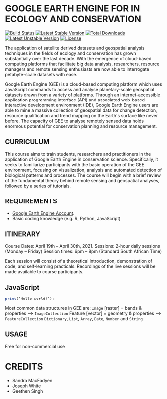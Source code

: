 GOOGLE EARTH ENGINE FOR IN ECOLOGY AND CONSERVATION 
===================================================

[![Build Status](https://travis-ci.org/buonzz/laravel-4-freegeoip.svg?branch=master)](https://travis-ci.org/buonzz/laravel-4-freegeoip)
[![Latest Stable Version](https://poser.pugx.org/buonzz/laravel-4-freegeoip/v/stable.svg)](https://packagist.org/packages/buonzz/laravel-4-freegeoip) [![Total Downloads](https://poser.pugx.org/buonzz/laravel-4-freegeoip/downloads.svg)](https://packagist.org/packages/buonzz/laravel-4-freegeoip)
[![Latest Unstable Version](https://poser.pugx.org/buonzz/laravel-4-freegeoip/v/unstable.svg)](https://packagist.org/packages/buonzz/laravel-4-freegeoip) [![License](https://poser.pugx.org/buonzz/laravel-4-freegeoip/license.svg)](https://packagist.org/packages/buonzz/laravel-4-freegeoip)

The application of satellite derived datasets and geospatial analysis techniques in the fields of ecology and conservation has grown substantially over the last decade. With the emergence of cloud-based computing platforms that facilitate big data analysis, researchers, resource managers and remote sensing enthusiasts are now able to interrogate petabyte-scale datasets with ease.

Google Earth Engine (GEE) is a cloud-based computing platform which uses JavaScript commands to access and analyse planetary-scale geospatial datasets drawn from a variety of platforms. Through an internet-accessible application programming interface (API) and associated web-based interactive development environment (IDE), Google Earth Engine users are able to mine a massive collection of geospatial data for change detection, resource qualification and trend mapping on the Earth's surface like never before. The capacity of GEE to analyse remotely sensed data holds enormous potential for conservation planning and resource management. 

## CURRICULUM
This course aims to train students, researchers and practitioners in the application of Google Earth Engine in conservation science. Specifically, it seeks to familiarize participants with the basic operation of the GEE environment, focusing on visualization, analysis and automated detection of biological patterns and processes. The course will begin with a brief review of the fundamental theory behind remote sensing and geospatial analyses, followed by a series of tutorials.

## REQUIREMENTS
* [Google Earth Engine Account](https://earthengine.google.com/).
* Basic coding knowledge (e.g. R, Python, JavaScript)

## ITINERARY
Course Dates: April 19th – April 30th, 2021. 
Sessions: 2-hour daily sessions (Monday – Friday)
Session times: 6pm – 8pm (Standard South African Time)

Each session will consist of a theoretical introduction, demonstration of code, and self-learning practicals. Recordings of the live sessions will be made available to course participants. 

## JavaScript
```js
print(‘Hello world!’);
```
Most common data structures in GEE are:
```Image``` [raster] = bands & properties --> ```ImageCollection```
Feature [vector] = geometry & properties --> ```FeatureCollection```
```Dictionary```, ```List```, ```Array```, ```Date```, ```Number``` and ```String```

## USAGE
Free for non-commercial use


CREDITS
=======
* Sandra MacFadyen
* Joseph White
* Geethen Singh
